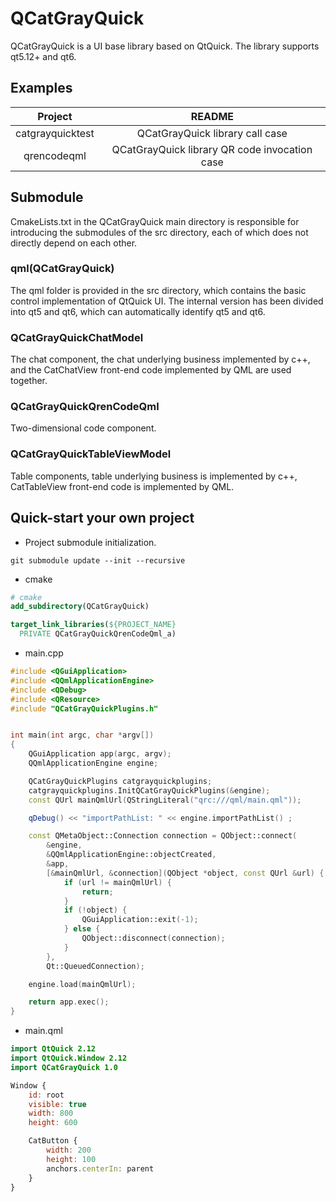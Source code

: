 # QCatGrayQuick

QCatGrayQuick is a UI base library based on QtQuick. The library supports qt5.12+ and qt6.


## Examples

| Project | README |
|:--:|:--:|
| catgrayquicktest | QCatGrayQuick library call case |
| qrencodeqml | QCatGrayQuick library QR code invocation case |


## Submodule

CmakeLists.txt in the QCatGrayQuick main directory is responsible for introducing the submodules of the src directory, each of which does not directly depend on each other.

### qml(QCatGrayQuick)

The qml folder is provided in the src directory, which contains the basic control implementation of QtQuick UI. The internal version has been divided into qt5 and qt6, which can automatically identify qt5 and qt6.



### QCatGrayQuickChatModel

The chat component, the chat underlying business implemented by c++, and the CatChatView front-end code implemented by QML are used together.

### QCatGrayQuickQrenCodeQml

Two-dimensional code component.

### QCatGrayQuickTableViewModel

Table components, table underlying business is implemented by c++, CatTableView front-end code is implemented by QML.

## Quick-start your own project


* Project submodule initialization.

```
git submodule update --init --recursive
```

* cmake 

```cmake
# cmake
add_subdirectory(QCatGrayQuick)

target_link_libraries(${PROJECT_NAME}
  PRIVATE QCatGrayQuickQrenCodeQml_a)
```

* main.cpp
```c++
#include <QGuiApplication>
#include <QQmlApplicationEngine>
#include <QDebug>
#include <QResource>
#include "QCatGrayQuickPlugins.h"


int main(int argc, char *argv[])
{
    QGuiApplication app(argc, argv);
    QQmlApplicationEngine engine;

    QCatGrayQuickPlugins catgrayquickplugins;
    catgrayquickplugins.InitQCatGrayQuickPlugins(&engine);
    const QUrl mainQmlUrl(QStringLiteral("qrc:///qml/main.qml"));

    qDebug() << "importPathList: " << engine.importPathList() ;

    const QMetaObject::Connection connection = QObject::connect(
        &engine,
        &QQmlApplicationEngine::objectCreated,
        &app,
        [&mainQmlUrl, &connection](QObject *object, const QUrl &url) {
            if (url != mainQmlUrl) {
                return;
            }
            if (!object) {
                QGuiApplication::exit(-1);
            } else {
                QObject::disconnect(connection);
            }
        },
        Qt::QueuedConnection);

    engine.load(mainQmlUrl);

    return app.exec();
}

```

* main.qml

```qml
import QtQuick 2.12
import QtQuick.Window 2.12
import QCatGrayQuick 1.0

Window {
    id: root
    visible: true
    width: 800
    height: 600

    CatButton {
        width: 200
        height: 100
        anchors.centerIn: parent
    }
}

```